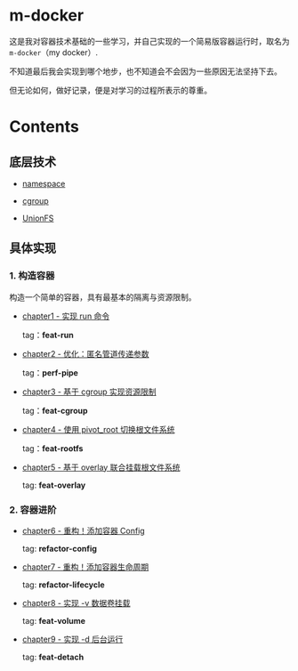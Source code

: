 # m-docker

这是我对容器技术基础的一些学习，并自己实现的一个简易版容器运行时，取名为 `m-docker`（my docker）.

不知道最后我会实现到哪个地步，也不知道会不会因为一些原因无法坚持下去。

但无论如何，做好记录，便是对学习的过程所表示的尊重。

# Contents

## 底层技术

- [namespace](./docs/basics/namespace/readme.md)

- [cgroup](./docs/basics/cgroup/readme.md)

- [UnionFS](./docs/basics/UnionFS/readme.md)

## 具体实现

### 1. 构造容器

构造一个简单的容器，具有最基本的隔离与资源限制。

- [chapter1 - 实现 run 命令](./docs/source-analysis/chapter1-run命令实现.md)
  
  tag：**feat-run**

- [chapter2 - 优化：匿名管道传递参数](./docs/source-analysis/chapter2-匿名管道传递参数.md)

  tag：**perf-pipe**

- [chapter3 - 基于 cgroup 实现资源限制](./docs/source-analysis/chapter3-基于cgroup实现资源限制.md)
  
  tag：**feat-cgroup**

- [chapter4 - 使用 pivot_root 切换根文件系统](./docs/source-analysis/chapter4-使用pivot_root切换根文件系统.md)
  
  tag：**feat-rootfs**

- [chapter5 - 基于 overlay 联合挂载根文件系统](./docs/source-analysis/chapter5-基于overlay联合挂载根文件系统.md)

  tag: **feat-overlay**

### 2. 容器进阶

- [chapter6 - 重构！添加容器 Config](./docs/source-analysis/chapter6-重构！添加容器Config.md)
  
  tag: **refactor-config**

- [chapter7 - 重构！添加容器生命周期](./docs/source-analysis/chapter7-重构！添加容器生命周期.md)

  tag: **refactor-lifecycle**

- [chapter8 - 实现 -v 数据卷挂载](./docs/source-analysis/chapter8-实现-v数据卷挂载.md)

  tag: **feat-volume**

- [chapter9 - 实现 -d 后台运行](./docs/source-analysis/chapter9-实现-d后台运行.md)
  
  tag: **feat-detach**